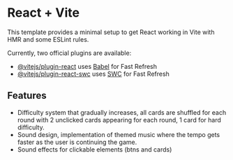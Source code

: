 # React + Vite

This template provides a minimal setup to get React working in Vite with HMR and some ESLint rules.

Currently, two official plugins are available:

- [@vitejs/plugin-react](https://github.com/vitejs/vite-plugin-react/blob/main/packages/plugin-react/README.md) uses [Babel](https://babeljs.io/) for Fast Refresh
- [@vitejs/plugin-react-swc](https://github.com/vitejs/vite-plugin-react-swc) uses [SWC](https://swc.rs/) for Fast Refresh

## Features

- Difficulty system that gradually increases, all cards are shuffled for each round with 2 unclicked cards appearing for each round, 1 card for hard difficulty.
- Sound design, implementation of themed music where the tempo gets faster as the user is continuing the game.
- Sound effects for clickable elements (btns and cards)
